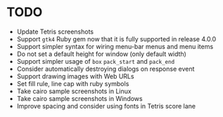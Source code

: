 # TODO

- Update Tetris screenshots
- Support `gtk4` Ruby gem now that it is fully supported in release 4.0.0
- Support simpler syntax for wiring menu-bar menus and menu items
- Do not set a default height for window (only default width)
- Support simpler usage of `box` `pack_start` and `pack_end`
- Consider automatically destroying dialogs on response event
- Support drawing images with Web URLs
- Set fill rule, line cap with ruby symbols
- Take cairo sample screenshots in Linux
- Take cairo sample screenshots in Windows
- Improve spacing and consider using fonts in Tetris score lane
